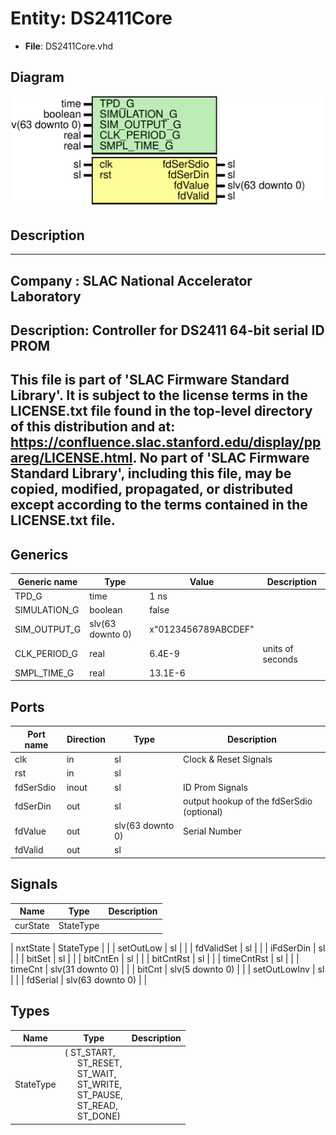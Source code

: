 # Entity: DS2411Core

- **File**: DS2411Core.vhd
## Diagram

![Diagram](DS2411Core.svg "Diagram")
## Description

-----------------------------------------------------------------------------
 Company    : SLAC National Accelerator Laboratory
-----------------------------------------------------------------------------
 Description: Controller for DS2411 64-bit serial ID PROM
-----------------------------------------------------------------------------
 This file is part of 'SLAC Firmware Standard Library'.
 It is subject to the license terms in the LICENSE.txt file found in the
 top-level directory of this distribution and at:
    https://confluence.slac.stanford.edu/display/ppareg/LICENSE.html.
 No part of 'SLAC Firmware Standard Library', including this file,
 may be copied, modified, propagated, or distributed except according to
 the terms contained in the LICENSE.txt file.
-----------------------------------------------------------------------------
## Generics

| Generic name | Type             | Value               | Description      |
| ------------ | ---------------- | ------------------- | ---------------- |
| TPD_G        | time             | 1 ns                |                  |
| SIMULATION_G | boolean          | false               |                  |
| SIM_OUTPUT_G | slv(63 downto 0) | x"0123456789ABCDEF" |                  |
| CLK_PERIOD_G | real             | 6.4E-9              | units of seconds |
| SMPL_TIME_G  | real             | 13.1E-6             |                  |
## Ports

| Port name | Direction | Type             | Description                               |
| --------- | --------- | ---------------- | ----------------------------------------- |
| clk       | in        | sl               | Clock & Reset Signals                     |
| rst       | in        | sl               |                                           |
| fdSerSdio | inout     | sl               | ID Prom Signals                           |
| fdSerDin  | out       | sl               | output hookup of the fdSerSdio (optional) |
| fdValue   | out       | slv(63 downto 0) | Serial Number                             |
| fdValid   | out       | sl               |                                           |
## Signals

| Name              | Type             | Description |
| ----------------- | ---------------- | ----------- |
| curState          | StateType        |             |
| 
      nxtState   | StateType        |             |
| setOutLow         | sl               |             |
| 
      fdValidSet | sl               |             |
| 
      iFdSerDin  | sl               |             |
| 
      bitSet     | sl               |             |
| 
      bitCntEn   | sl               |             |
| bitCntRst         | sl               |             |
| 
      timeCntRst | sl               |             |
| timeCnt           | slv(31 downto 0) |             |
| bitCnt            | slv(5 downto 0)  |             |
| setOutLowInv      | sl               |             |
| fdSerial          | slv(63 downto 0) |             |
## Types

| Name      | Type                                                                                                                                                                                                                                                                                          | Description |
| --------- | --------------------------------------------------------------------------------------------------------------------------------------------------------------------------------------------------------------------------------------------------------------------------------------------- | ----------- |
| StateType | ( ST_START,<br><span style="padding-left:20px"> ST_RESET,<br><span style="padding-left:20px"> ST_WAIT,<br><span style="padding-left:20px"> ST_WRITE,<br><span style="padding-left:20px"> ST_PAUSE,<br><span style="padding-left:20px"> ST_READ,<br><span style="padding-left:20px"> ST_DONE)  |             |
